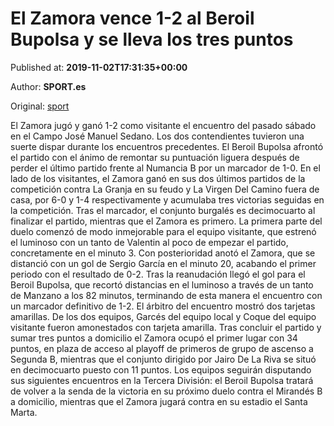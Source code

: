 
# El Zamora vence 1-2 al Beroil Bupolsa y se lleva los tres puntos

Published at: **2019-11-02T17:31:35+00:00**

Author: **SPORT.es**

Original: [sport](https://www.sport.es/es/noticias/tercera-division/el-zamora-vence-1-2-al-beroil-bupolsa-y-se-lleva-los-tres-puntos-7711838)

El Zamora jugó y ganó 1-2 como visitante el encuentro del pasado sábado en el Campo José Manuel Sedano. Los dos contendientes tuvieron una suerte dispar durante los encuentros precedentes. El Beroil Bupolsa afrontó el partido con el ánimo de remontar su puntuación liguera después de perder el último partido frente al Numancia B por un marcador de 1-0. En el lado de los visitantes, el Zamora ganó en sus dos últimos partidos de la competición contra La Granja en su feudo y La Virgen Del Camino fuera de casa, por 6-0 y 1-4 respectivamente y acumulaba tres victorias seguidas en la competición. Tras el marcador, el conjunto burgalés es decimocuarto al finalizar el partido, mientras que el Zamora es primero.
La primera parte del duelo comenzó de modo inmejorable para el equipo visitante, que estrenó el luminoso con un tanto de Valentin al poco de empezar el partido, concretamente en el minuto 3. Con posterioridad anotó el Zamora, que se distanció con un gol de Sergio García en el minuto 20, acabando el primer periodo con el resultado de 0-2.
Tras la reanudación llegó el gol para el Beroil Bupolsa, que recortó distancias en el luminoso a través de un tanto de Manzano a los 82 minutos, terminando de esta manera el encuentro con un marcador definitivo de 1-2.
El árbitro del encuentro mostró dos tarjetas amarillas. De los dos equipos, Garcés del equipo local y Coque del equipo visitante fueron amonestados con tarjeta amarilla.
Tras concluir el partido y sumar tres puntos a domicilio el Zamora ocupó el primer lugar con 34 puntos, en plaza de acceso al playoff de primeros de grupo de ascenso a Segunda B, mientras que el conjunto dirigido por Jairo De La Riva se situó en decimocuarto puesto con 11 puntos.
Los equipos seguirán disputando sus siguientes encuentros en la Tercera División: el Beroil Bupolsa tratará de volver a la senda de la victoria en su próximo duelo contra el Mirandés B a domicilio, mientras que el Zamora jugará contra en su estadio el Santa Marta.
